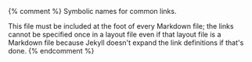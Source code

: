 {% comment %}
Symbolic names for common links.

This file must be included at the foot of every Markdown file; the
links cannot be specified once in a layout file even if that layout
file is a Markdown file because Jekyll doesn't expand the link
definitions if that's done.
{% endcomment %}

[covenant]: https://www.contributor-covenant.org

[express]: https://expressjs.org/

[t3-process]: http://teachtogether.tech/en/process/

[node-download]: https://nodejs.org/en/download/

[parcel]: https://parceljs.org/

[runkit]: https://runkit.com/

[swc]: http://software-carpentry.org/

[vega-lite]: http://vega.github.io/

[webpack]: https://webpack.js.org/
[winston]: https://github.com/winstonjs/winston


